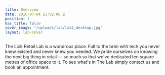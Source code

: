 ```yaml
---
title: Overview
date: 2016-07-04 21:02:00 Z
position: 1
has_title: false
cover_image: "/uploads/lab/lab2_desktop.jpg"
layout: lab-cover
---
```


The Lick Retail Lab is a wondrous place. Full to the brim with tech you never knew existed and never knew you needed. We pride ourselves on knowing the next big thing in retail — so much so that we've dedicated ten square metres of office space to it. To see what's in The Lab simply contact us and book an appointment.
